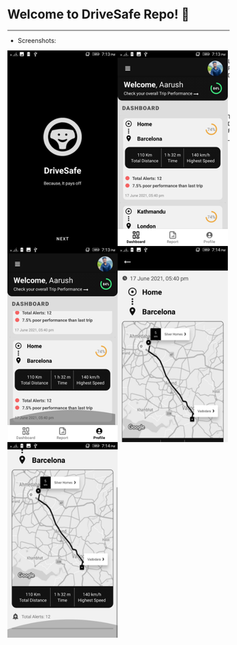 # Welcome to DriveSafe Repo! 👋 

---

- Screenshots:

<img align="left" alt="Landing Page" width="250px" src="./img/landing_page.jpeg" />
<img align="left" alt="Dashboard" width="250px" src="./img/dashboard.jpeg" />
<img align="left" alt="Dashboard 2" width="250px" src="./img/dashboard2.jpeg" />

                    Landing Page                    Dashboard
                    
<br /><br />


<img align="left" alt="Trip Detail Page" width="250px" src="./img/trip_detail_page.jpeg" />
<img align="left" alt="Trip Detail Page 2" width="250px" src="./img/trip_detail_page2.jpeg" />

                                                    Trip Detail Page


---
